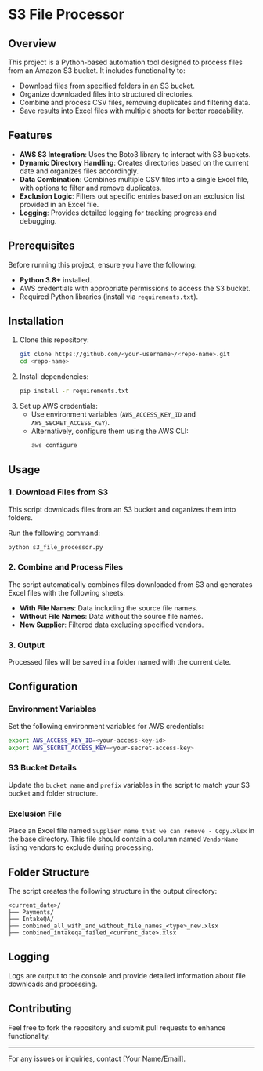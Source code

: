 # S3 File Processor

## Overview
This project is a Python-based automation tool designed to process files from an Amazon S3 bucket. It includes functionality to:

- Download files from specified folders in an S3 bucket.
- Organize downloaded files into structured directories.
- Combine and process CSV files, removing duplicates and filtering data.
- Save results into Excel files with multiple sheets for better readability.

## Features
- **AWS S3 Integration**: Uses the Boto3 library to interact with S3 buckets.
- **Dynamic Directory Handling**: Creates directories based on the current date and organizes files accordingly.
- **Data Combination**: Combines multiple CSV files into a single Excel file, with options to filter and remove duplicates.
- **Exclusion Logic**: Filters out specific entries based on an exclusion list provided in an Excel file.
- **Logging**: Provides detailed logging for tracking progress and debugging.

## Prerequisites
Before running this project, ensure you have the following:

- **Python 3.8+** installed.
- AWS credentials with appropriate permissions to access the S3 bucket.
- Required Python libraries (install via `requirements.txt`).

## Installation
1. Clone this repository:
   ```bash
   git clone https://github.com/<your-username>/<repo-name>.git
   cd <repo-name>
   ```
2. Install dependencies:
   ```bash
   pip install -r requirements.txt
   ```
3. Set up AWS credentials:
   - Use environment variables (`AWS_ACCESS_KEY_ID` and `AWS_SECRET_ACCESS_KEY`).
   - Alternatively, configure them using the AWS CLI:
     ```bash
     aws configure
     ```

## Usage
### 1. Download Files from S3
This script downloads files from an S3 bucket and organizes them into folders.

Run the following command:
```bash
python s3_file_processor.py
```

### 2. Combine and Process Files
The script automatically combines files downloaded from S3 and generates Excel files with the following sheets:
- **With File Names**: Data including the source file names.
- **Without File Names**: Data without the source file names.
- **New Supplier**: Filtered data excluding specified vendors.

### 3. Output
Processed files will be saved in a folder named with the current date.

## Configuration
### Environment Variables
Set the following environment variables for AWS credentials:
```bash
export AWS_ACCESS_KEY_ID=<your-access-key-id>
export AWS_SECRET_ACCESS_KEY=<your-secret-access-key>
```

### S3 Bucket Details
Update the `bucket_name` and `prefix` variables in the script to match your S3 bucket and folder structure.

### Exclusion File
Place an Excel file named `Supplier name that we can remove - Copy.xlsx` in the base directory. This file should contain a column named `VendorName` listing vendors to exclude during processing.

## Folder Structure
The script creates the following structure in the output directory:
```
<current_date>/
├── Payments/
├── IntakeQA/
├── combined_all_with_and_without_file_names_<type>_new.xlsx
├── combined_intakeqa_failed_<current_date>.xlsx
```

## Logging
Logs are output to the console and provide detailed information about file downloads and processing.

## Contributing
Feel free to fork the repository and submit pull requests to enhance functionality.

---
For any issues or inquiries, contact [Your Name/Email].

